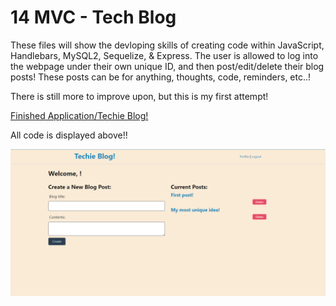 # 14 MVC - Tech Blog

These files will show the devloping skills of creating code within JavaScript, Handlebars, MySQL2, Sequelize, & Express. The user is allowed to log into the webpage under their own unique ID, and then post/edit/delete their blog posts! These posts can be for anything, thoughts, code, reminders, etc..! 

There is still more to improve upon, but this is my first attempt!

[Finished Application/Techie Blog!](https://techie-blogger.herokuapp.com/)

All code is displayed above!!

![Application/Techie Blog](images/test-sshot.png)
